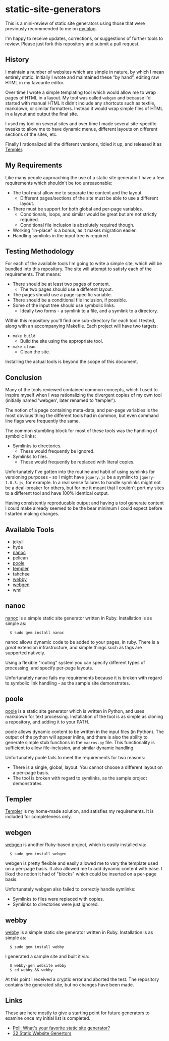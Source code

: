 static-site-generators
======================

This is a mini-review of static site generators using those that were previously recommended to me on [my blog](http://blog.steve.org.uk).

I'm happy to receive updates, corrections, or suggestions of further tools to review.  Please just fork this repository and submit a pull request.




History
-------

I maintain a number of websites which are simple in nature, by which I mean entirely static.  Initially I wrote and maintained these "by hand", editing raw HTML in my favourite editor.

Over time I wrote a simple templating tool which would allow me to wrap pages of HTML in a layout.  My tool was called `webgen` and because I'd started with manual HTML it didn't include any shortcuts such as textile, markdown, or similar formatters.  Instead it would wrap simple files of HTML in a layout and output the final site.

I used my tool on several sites and over time I made several site-specific tweaks to allow me to have dynamic menus, different layouts on different sections of the sites, etc.

Finally I rationalized all the different versions, tidied it up, and released it as [Templer](https://github.com/skx/templer).




My Requirements
---------------

Like many people approaching the use of a static site generator I have a few requirements
which shouldn't be too unreasonable:

* The tool must allow me to separate the content and the layout.
   * Different pages/sections of the site must be able to use a different layout.
* There must be support for both global and per-page variables.
   * Conditionals, loops, and similar would be great but are not strictly required.
   * Conditional file inclusion is absolutely required though.
* Working "in-place" is a bonus, as it makes migration easier.
* Handling symlinks in the input tree is required.




Testing Methodology
-------------------

For each of the available tools I'm going to write a simple site, which will be
bundled into this repository.  The site will attempt to satisfy each of the
requirements.  That means:

* There should be at least two pages of content.
     * The two pages should use a different layout.
* The pages should use a page-specific variable.
* There should be a conditional file inclusion, if possible.
* Some of the input tree should use symbolic links.
     * Ideally two forms - a symlink to a file, and a symlink to a directory.

Within this repository you'll find one sub-directory for each tool I tested, along with an
accompanying Makefile.  Each project will have two targets:

* `make build`
   * Build the site using the appropriate tool.
* `make clean`
   * Clean the site.

Installing the actual tools is beyond the scope of this document.



Conclusion
----------

Many of the tools reviewed contained common concepts, which I used to inspire
myself when I was rationalizing the divergent copies of my own tool (initially
named 'webgen', later renamed to 'templer').

The notion of a page containing meta-data, and per-page variables is the most
obvious thing the different tools had in common, but even command line flags
were frequently the same.

The common stumbling block for most of these tools was the handling of symbolic links:

* Symlinks to directories.
    * These would frequently be ignored.
* Symlinks to files.
   * These would frequently be replaced with literal copies.

Unfortunately I've gotten into the routine and habit of using symlinks for
versioning purposes - so I might have `jquery.js` be a symlink to
`jquery-1.8.3.js`, for example.  In a real sense failures to handle symlinks
might not be a deal-breaker for others, but for me it meant that I couldn't
port my sites to a different tool and have 100% identical output.

Having consistently reproducable output and having a tool generate content I
could make already seemed to be the bear minimum I could expect before I
started making changes.



Available Tools
---------------

* jekyll
* hyde
* [nanoc](#nanoc)
* pelican
* [poole](#poole)
* [templer](#templer)
* tahchee
* [webby](#webby)
* [webgen](#webgen)
* wml



nanoc
-----

[nanoc](http://nanoc.stoneship.org/) is a simple static site generator written in Ruby.  Installation is as simple as:

      $ sudo gem install nanoc

nanoc allows dynamic code to be added to your pages, in ruby.   There is a _great_ extension infrastructure, and simple things such as tags are supported natively.

Using a flexible "routing" system you can specify different types of processing, and specify per-page layouts.

Unfortunately nanoc fails my requirements because it is broken with regard to symbolic link handling - as the sample site demonstrates.



poole
------

[poole](https://bitbucket.org/obensonne/poole) is a static site generator which is written in Python, and uses markdown for text processing.  Installation of the tool is as simple as cloning a repository, and adding it to your PATH.

poole  allows dynamic content to be written in the input files (in Python).  The output of the python will appear inline, and there is also the ability to generate simple stub functions in the `macros.py` file.  This functionality is sufficient to allow file-inclusion, and similar dynamic handling.

Unfortunately poole fails to meet the requirements for two reasons:

* There is a single, global, layout.  You cannot choose a different layout on a per-page basis.
* The tool is broken with regard to symlinks, as the sample project demonstrates.



Templer
-------

[Templer](https://github.com/skx/templer) is my home-made solution, and satisfies my requirements.  It is included for completeness only.



webgen
------

[webgen](http://webgen.rubyforge.org/) is another Ruby-based project, which is easily installed via:

      $ sudo gem install webgen

webgen is pretty flexible and easily allowed me to vary the template used on a per-page basis.  It also allowed me to add dynamic content with ease.   I liked the notion it had of "blocks" which could be inserted on a per-page basis.

Unfortunately webgen also failed to correctly handle symlinks:

* Symlinks to files were replaced with copies.
* Symlinks to directories were just ignored.



webby
-----

[webby](http://webby.rubyforge.org/) is a simple static site generator written in Ruby.  Installation is as simple as:

      $ sudo gem install webby

I generated a sample site and built it via:

      $ webby-gen website webby
      $ cd webby && webby

At this point I received a cryptic error and aborted the test.  The repository contains the generated site, but no changes have been made.



Links
-----

These are here mostly to give a starting point for future generators to examine
once my initial list is completed.


* [Poll: What's your favorite static site generator?](http://news.ycombinator.com/item?id=4857473)
* [32 Static Website Genertors](http://iwantmyname.com/blog/2011/02/list-static-website-generators.html)

